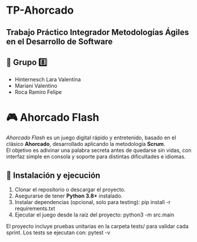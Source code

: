 # TP-Ahorcado
## Trabajo Práctico Integrador Metodologías Ágiles en el Desarrollo de Software
## 👤 Grupo 8️⃣
- Hinternesch Lara Valentina
- Mariani Valentino
- Roca Ramiro Felipe

# 🎮 Ahorcado Flash

*Ahorcado Flash* es un juego digital rápido y entretenido, basado en el clásico **Ahorcado**, desarrollado aplicando la metodología **Scrum**.  
El objetivo es adivinar una palabra secreta antes de quedarse sin vidas, con interfaz simple en consola y soporte para distintas dificultades e idiomas.

## 🚀 Instalación y ejecución

1. Clonar el repositorio o descargar el proyecto.  
2. Asegurarse de tener **Python 3.8+** instalado.  
3. Instalar dependencias (opcional, solo para testing): pip install -r requirements.txt
4. Ejecutar el juego desde la raíz del proyecto: python3 -m src.main

El proyecto incluye pruebas unitarias en la carpeta tests/ para validar cada sprint.
Los tests se ejecutan con: pytest -v